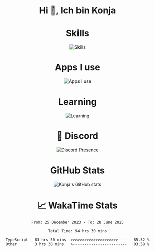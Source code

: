 <h1 align="center">Hi 👋, Ich bin Konja</h1>

<div align="center">
    <h1>Skills</h1>
    <img src="https://skillicons.dev/icons?i=js,react,mongodb,html,css,nextjs,tailwind,python,github" alt="Skills" />
</div>

<div align="center">
    <h1>Apps I use</h1>
    <img src="https://skillicons.dev/icons?i=discord,github,vscode,powershell" alt="Apps I use" />
</div>

<div align="center">
    <h1>Learning</h1>
    <img src="https://skillicons.dev/icons?i=cpp,nodejs" alt="Learning" />
</div>

<div align="center">
    <h1>💬 Discord</h1>
    <a href="https://discord.com/users/1240285268456767543">
        <img src="https://lanyard-profile-readme.vercel.app/api/1240285268456767543" alt="Discord Presence" title="Discord Presence">
    </a>
</div>

<div align="center">
    <h1>GitHub Stats</h1>
<p align="center">
  <img src="https://github-readme-stats.vercel.app/api?username=Nokohokon&show_icons=true&theme=tokyonight" alt="Konja's GitHub stats" />
</p>
</div>

<div align="center">
    <h1>📈 WakaTime Stats</h1>




<!--START_SECTION:waka-->

```text
From: 25 December 2023 - To: 28 June 2025

Total Time: 94 hrs 30 mins

TypeScript   83 hrs 50 mins  >>>>>>>>>>>>>>>>>>>>>----   85.52 %
Other        3 hrs 30 mins   >------------------------   03.58 %
```

<!--END_SECTION:waka-->
</div>
